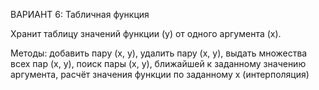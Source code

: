 ВАРИАНТ 6: 
Табличная функция

Хранит таблицу значений функции (y) от одного аргумента (x).

Методы:
добавить пару (x, y), 
удалить пару (x, y), 
выдать множества всех пар (x, y), 
поиск пары (x, y), ближайшей к заданному значению аргумента, 
расчёт значения функции по заданному x (интерполяция)
